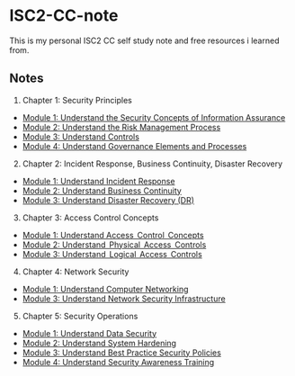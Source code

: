 # ISC2-CC-note

This is my personal ISC2 CC self study note and free resources i learned from.




## Notes

1. Chapter 1: Security Principles

* [Module 1: Understand the Security Concepts of Information Assurance](https://linktodocumentation)
* [Module 2: Understand the Risk Management Process](https://linktodocumentation)
* [Module 3: Understand Controls](https://linktodocumentation)
* [Module 4: Understand Governance Elements and Processes](https://linktodocumentation)

2. Chapter 2: Incident Response, Business Continuity, Disaster Recovery
* [Module 1: Understand Incident Response](https://linktodocumentation)
* [Module 2: Understand Business Continuity](https://linktodocumentation)
* [Module 3: Understand Disaster Recovery (DR)](https://linktodocumentation)

3. Chapter 3: Access Control Concepts
* [Module 1: Understand Access  Control  Concepts](https://linktodocumentation)
* [Module 2: Understand  Physical  Access  Controls](https://linktodocumentation)
* [Module 3: Understand  Logical  Access  Controls](https://linktodocumentation)

4. Chapter 4: Network Security
* [Module 1: Understand Computer Networking](https://linktodocumentation)
* [Module 3: Understand Network Security Infrastructure](https://linktodocumentation)

5. Chapter 5: Security Operations
* [Module 1: Understand Data Security](https://linktodocumentation)
* [Module 2: Understand System Hardening](https://linktodocumentation)
* [Module 3: Understand Best Practice Security Policies](https://linktodocumentation)
* [Module 4: Understand Security Awareness Training](https://linktodocumentation)
